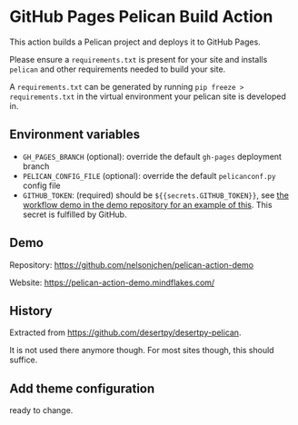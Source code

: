 # GitHub Pages Pelican Build Action

This action builds a Pelican project and deploys it to GitHub Pages.

Please ensure a `requirements.txt` is present for your site and installs
`pelican` and other requirements needed to build your site.

A `requirements.txt` can be generated by running `pip freeze > requirements.txt`
in the virtual environment your pelican site is developed in.

## Environment variables

  - `GH_PAGES_BRANCH` (optional): override the default `gh-pages` deployment branch
  - `PELICAN_CONFIG_FILE` (optional): override the default `pelicanconf.py` config file        
  - `GITHUB_TOKEN`: (required) should be `${{secrets.GITHUB_TOKEN}}`, see [the workflow demo in the demo repository for an example of this][workflow_demo]. This secret is fulfilled by GitHub.

## Demo

Repository: https://github.com/nelsonjchen/pelican-action-demo

Website: https://pelican-action-demo.mindflakes.com/

## History

Extracted from https://github.com/desertpy/desertpy-pelican.

It is not used there anymore though. For most sites though, this should
suffice.

## Add theme configuration

ready to change.

[1]: https://developer.github.com/v3/guides/managing-deploy-keys/#deploy-keys
[workflow_demo]: https://github.com/nelsonjchen/pelican-action-demo/blob/98ad1a776e95d05b0658a179c4d28e20c353bba4/.github/workflows/pelican.yml#L19
